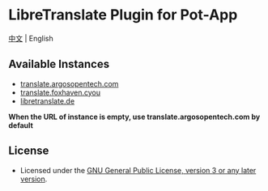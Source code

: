 <!--
SPDX-FileCopyrightText: 2024 Integral <integral@member.fsf.org>

SPDX-License-Identifier: GPL-3.0-or-later
-->

# LibreTranslate Plugin for Pot-App

[中文](https://github.com/Integral-Tech/pot-app-libretranslate) | English

## Available Instances

- [translate.argosopentech.com](https://translate.argosopentech.com/)
- [translate.foxhaven.cyou](https://translate.foxhaven.cyou/)
- [libretranslate.de](https://libretranslate.de)

**When the URL of instance is empty, use translate.argosopentech.com by default**

## License
- Licensed under the [GNU General Public License, version 3 or any later version](LICENSES/GPL-3.0-or-later.txt).
